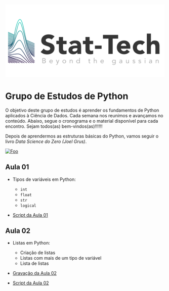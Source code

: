 ![](https://raw.githubusercontent.com/stat-techbr/introducao_a_estatistica_com_R/main/logo-stat-tech-color-horiz.png)
---

# Grupo de Estudos de Python

O objetivo deste grupo de estudos é aprender os fundamentos de Python aplicados à Ciência de Dados. Cada semana nos reunimos e avançamos no conteúdo. 
Abaixo, segue o cronograma e o material disponível para cada encontro. Sejam todos(as) bem-vindos(as)!!!!!! 

Depois de aprendermos as estruturas básicas do Python, vamos seguir o livro *Data Science do Zero (Joel Grus)*.



<a href="https://www.amazon.com.br/Data-Science-Do-Zero-Fundamentais/dp/8550811769/ref=asc_df_8550811769/?tag=googleshopp00-20&linkCode=df0&hvadid=379765802390&hvpos=&hvnetw=g&hvrand=6540627887310541772&hvpone=&hvptwo=&hvqmt=&hvdev=c&hvdvcmdl=&hvlocint=&hvlocphy=1001624&hvtargid=pla-1218777544780&psc=1" rel="some text">![Foo](https://images-na.ssl-images-amazon.com/images/I/51psvxQpAbS._SX353_BO1,204,203,200_.jpg)</a>


## Aula 01

- Tipos de variáveis em Python:
  + `int`
  + `float`
  + `str`
  + `logical`

- [Script da Aula 01](https://github.com/edneide/grupo_de_estudo_python/blob/main/Aula%201.ipynb)
  
  
  
## Aula 02

- Listas em Python:
  + Criação de listas
  + Listas com mais de um tipo de variável
  + Lista de listas

- [Gravação da Aula 02](
https://drive.google.com/file/d/1cF2OCmFnq700vUz6nOzzQnuUSj3w5lRC/view?usp=sharing)

- [Script da Aula 02](https://github.com/edneide/grupo_de_estudo_python/blob/main/Aula%202%20-%20Listas.ipynb)
